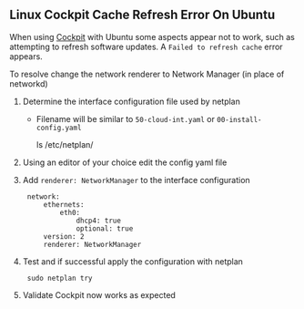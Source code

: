 ## Linux Cockpit Cache Refresh Error On Ubuntu

When using [Cockpit](https://cockpit-project.org/) with Ubuntu some aspects appear not to work, such as attempting to refresh software updates.  A `Failed to refresh cache` error appears.

To resolve change the network renderer to Network Manager (in place of networkd)

1. Determine the interface configuration file used by netplan
    - Filename will be similar to `50-cloud-int.yaml` or `00-install-config.yaml`

        ls /etc/netplan/

1. Using an editor of your choice edit the config yaml file
1. Add `renderer: NetworkManager` to the interface configuration

        network: 
            ethernets:
                eth0:
                    dhcp4: true
                    optional: true
            version: 2
            renderer: NetworkManager

1. Test and if successful apply the configuration with netplan

        sudo netplan try

1. Validate Cockpit now works as expected

